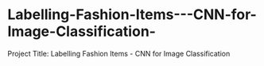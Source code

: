 # Labelling-Fashion-Items---CNN-for-Image-Classification-
Project Title: Labelling Fashion Items - CNN for Image Classification  
